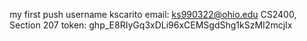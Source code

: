 my first push
username kscarito
email: ks990322@ohio.edu
CS2400, Section 207
token: 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